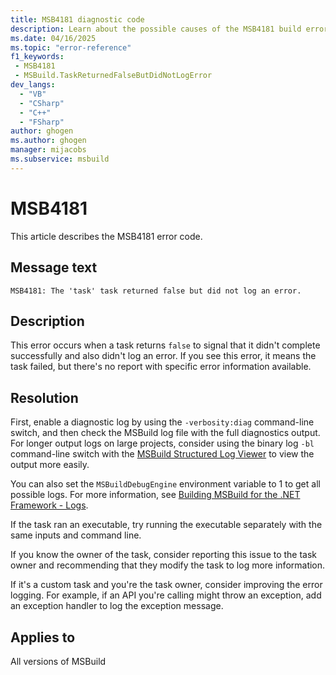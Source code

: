 ```yaml
---
title: MSB4181 diagnostic code
description: Learn about the possible causes of the MSB4181 build error and get troubleshooting tips.
ms.date: 04/16/2025
ms.topic: "error-reference"
f1_keywords:
 - MSB4181
 - MSBuild.TaskReturnedFalseButDidNotLogError
dev_langs:
  - "VB"
  - "CSharp"
  - "C++"
  - "FSharp"
author: ghogen
ms.author: ghogen
manager: mijacobs
ms.subservice: msbuild
---
```

# MSB4181

This article describes the MSB4181 error code.

## Message text

`MSB4181: The 'task' task returned false but did not log an error.`

## Description

This error occurs when a task returns `false` to signal that it didn't complete successfully and also didn't log an error. If you see this error, it means the task failed, but there's no report with specific error information available.

## Resolution

First, enable a diagnostic log by using the `-verbosity:diag` command-line switch, and then check the MSBuild log file with the full diagnostics output. For longer output logs on large projects, consider using the binary log `-bl` command-line switch with the [MSBuild Structured Log Viewer](https://msbuildlog.com/) to view the output more easily. 

You can also set the `MSBuildDebugEngine` environment variable to 1 to get all possible logs. For more information, see [Building MSBuild for the .NET Framework - Logs](https://github.com/dotnet/msbuild/blob/main/documentation/wiki/Building-Testing-and-Debugging-on-Full-Framework-MSBuild.md#logs).

If the task ran an executable, try running the executable separately with the same inputs and command line.

If you know the owner of the task, consider reporting this issue to the task owner and recommending that they modify the task to log more information.

If it's a custom task and you're the task owner, consider improving the error logging. For example, if an API you're calling might throw an exception, add an exception handler to log the exception message.

## Applies to

All versions of MSBuild
